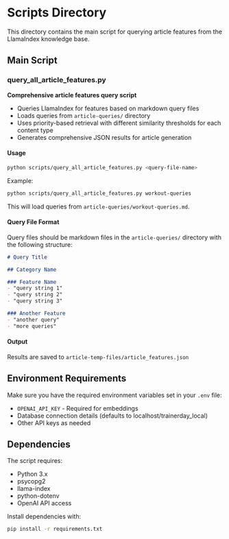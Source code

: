 # Scripts Directory

This directory contains the main script for querying article features from the LlamaIndex knowledge base.

## Main Script

### query_all_article_features.py
**Comprehensive article features query script**
- Queries LlamaIndex for features based on markdown query files
- Loads queries from `article-queries/` directory
- Uses priority-based retrieval with different similarity thresholds for each content type
- Generates comprehensive JSON results for article generation

#### Usage

```bash
python scripts/query_all_article_features.py <query-file-name>
```

Example:
```bash
python scripts/query_all_article_features.py workout-queries
```

This will load queries from `article-queries/workout-queries.md`.

#### Query File Format

Query files should be markdown files in the `article-queries/` directory with the following structure:

```markdown
# Query Title

## Category Name

### Feature Name
- "query string 1"
- "query string 2"
- "query string 3"

### Another Feature
- "another query"
- "more queries"
```

#### Output

Results are saved to `article-temp-files/article_features.json`

## Environment Requirements

Make sure you have the required environment variables set in your `.env` file:
- `OPENAI_API_KEY` - Required for embeddings
- Database connection details (defaults to localhost/trainerday_local)
- Other API keys as needed

## Dependencies

The script requires:
- Python 3.x
- psycopg2
- llama-index
- python-dotenv
- OpenAI API access

Install dependencies with:
```bash
pip install -r requirements.txt
```